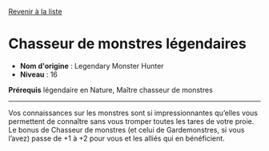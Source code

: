 [Revenir à la liste](..)

# Chasseur de monstres légendaires

 * **Nom d'origine** : Legendary Monster Hunter
 * **Niveau** : 16


<p><strong>Prérequis</strong> légendaire en Nature, Maître chasseur de monstres</p>
<hr>
<p>Vos connaissances sur les monstres sont si impressionnantes qu’elles vous permettent de connaître sans vous tromper toutes les tares de votre proie. Le bonus de Chasseur de monstres (et celui de Gardemonstres, si vous l’avez) passe de +1 à +2 pour vous et les alliés qui en bénéficient.</p>